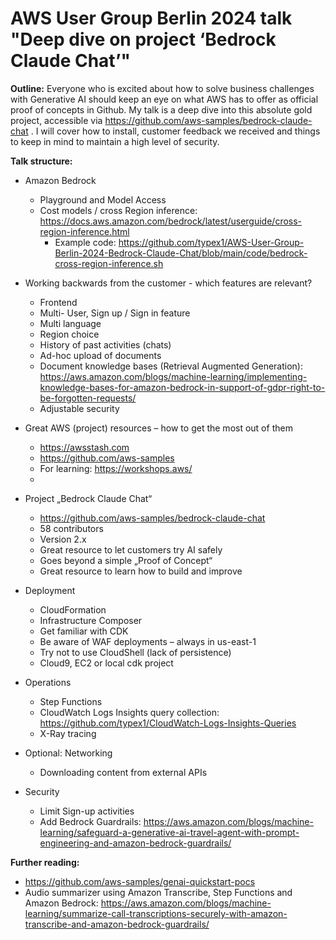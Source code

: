 # AWS User Group Berlin 2024 talk "Deep dive on project ‘Bedrock Claude Chat’"

**Outline:**
Everyone who is excited about how to solve business challenges with Generative AI should keep an eye on what AWS has to offer as official proof of concepts in Github. My talk is a deep dive into this absolute gold project, accessible via https://github.com/aws-samples/bedrock-claude-chat . I will cover how to install, customer feedback we received and things to keep in mind to maintain a high level of security.

**Talk structure:**

* Amazon Bedrock 
  * Playground and Model Access
  * Cost models / cross Region inference: https://docs.aws.amazon.com/bedrock/latest/userguide/cross-region-inference.html
    * Example code: https://github.com/typex1/AWS-User-Group-Berlin-2024-Bedrock-Claude-Chat/blob/main/code/bedrock-cross-region-inference.sh

* Working backwards from the customer - which features are relevant?
  * Frontend
  * Multi- User, Sign up / Sign in feature
  * Multi language
  * Region choice
  * History of past activities (chats)
  * Ad-hoc upload of documents
  * Document knowledge bases (Retrieval Augmented Generation):
https://aws.amazon.com/blogs/machine-learning/implementing-knowledge-bases-for-amazon-bedrock-in-support-of-gdpr-right-to-be-forgotten-requests/ 
  * Adjustable security

* Great AWS (project) resources – how to get the most out of them
  * https://awsstash.com
  * https://github.com/aws-samples
  * For learning: https://workshops.aws/
  * 

* Project „Bedrock Claude Chat“
  * https://github.com/aws-samples/bedrock-claude-chat
  * 58 contributors
  * Version 2.x
  * Great resource to let customers try AI safely
  * Goes beyond a simple „Proof of Concept“
  * Great resource to learn how to build and improve

* Deployment
  * CloudFormation
  * Infrastructure Composer
  * Get familiar with CDK
  * Be aware of WAF deployments – always in us-east-1
  * Try not to use CloudShell (lack of persistence)
  * Cloud9, EC2 or local cdk project

* Operations
  * Step Functions
  * CloudWatch Logs Insights query collection: https://github.com/typex1/CloudWatch-Logs-Insights-Queries
  * X-Ray tracing

* Optional: Networking
  * Downloading content from external APIs

* Security
  * Limit Sign-up activities
  * Add Bedrock Guardrails: https://aws.amazon.com/blogs/machine-learning/safeguard-a-generative-ai-travel-agent-with-prompt-engineering-and-amazon-bedrock-guardrails/

**Further reading:**
* https://github.com/aws-samples/genai-quickstart-pocs
* Audio summarizer using Amazon Transcribe, Step Functions and Amazon Bedrock: https://aws.amazon.com/blogs/machine-learning/summarize-call-transcriptions-securely-with-amazon-transcribe-and-amazon-bedrock-guardrails/
